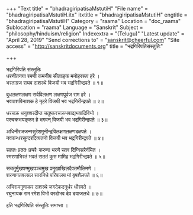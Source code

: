 +++
"Text title" = "bhadragiripatisaMstutiH"
"File name" = "bhadragiripatisaMstutiH.itx"
itxtitle = "bhadragiripatisaMstutiH"
engtitle = "bhadragiripatisaMstutiH"
Category = "raama"
Location = "doc_raama"
Sublocation = "raama"
Language = "Sanskrit"
Subject = "philosophy/hinduism/religion"
Indexextra = "(Telugu)"
"Latest update" = "April 28, 2019"
"Send corrections to" = "sanskrit@cheerful.com"
"Site access" = "http://sanskritdocuments.org"
title = "भद्रगिरिपतिसंस्तुतिः"

+++
  
 भद्रगिरिपति संस्तुतिः   
धरणीतनया रमणी कमनीय सीताङ्क मनोहररूप हरे ।  
भरताग्रज राघव दाशरथे विजयी भव भद्रगिरीन्द्रपते ॥ १॥  
  
बुधलक्षणलक्षण सर्वविलक्षण लक्षणपूर्वज राम हरे ।  
भवपाशविनाशक हे नृहरे विजयी भव भद्रगिरीन्द्रपते ॥ २॥  
  
धरचक्र धनुश्शरदीप्त चतुष्करचक्रभवाद्यभवादिविभो ।  
परचक्रभयङ्कर हे भगवन् विजयी भव भद्रगिरीन्द्रपते ॥ ३॥  
  
अधिनीरजजन्मसुरेशमुनीन्द्रविलक्षणलक्षणदक्षपते ।  
नवकन्धरसुन्दरदिव्यतनो विजयी भव भद्रगिरीन्द्रपते ॥ ४॥  
  
सततः प्रततः प्रचरैः करुणा भरणै स्तव दिग्विसरैर्नमित ।  
स्मरणाभिरतं भवतं सततं कुरु मामिह भद्रगिरीन्द्रपते ॥ ५॥  
  
सचतुर्मुखषण्मुखपञ्चमुख प्रमुखाखिलदैवतमौलिमणे ।  
शरणागतवत्सल सारनिधे परिपालय मां वृषशैलपते ॥ ६॥  
  
अभिरामगुणाकर दाशरथे जगदेकदनुर्धर धीरमते ।  
रघुनायक राम रमेश विभो वरदोभव देव दयाजलधे ॥ ७॥  
  
इति भद्रगिरिपति संस्तुतिः समाप्ता ।  
  
  
